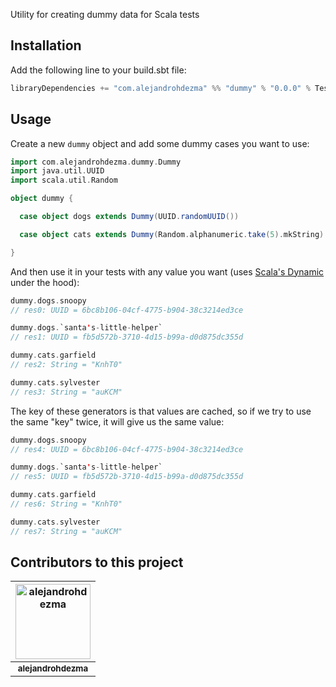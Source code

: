 Utility for creating dummy data for Scala tests

## Installation

Add the following line to your build.sbt file:

```sbt
libraryDependencies += "com.alejandrohdezma" %% "dummy" % "0.0.0" % Test
```

## Usage

Create a new `dummy` object and add some dummy cases you want to use:

```scala
import com.alejandrohdezma.dummy.Dummy
import java.util.UUID
import scala.util.Random

object dummy {

  case object dogs extends Dummy(UUID.randomUUID())

  case object cats extends Dummy(Random.alphanumeric.take(5).mkString)

}
```

And then use it in your tests with any value you want (uses
[Scala's Dynamic](https://www.scala-lang.org/api/2.13.3/scala/Dynamic.html)
under the hood):

```scala
dummy.dogs.snoopy
// res0: UUID = 6bc8b106-04cf-4775-b904-38c3214ed3ce

dummy.dogs.`santa's-little-helper`
// res1: UUID = fb5d572b-3710-4d15-b99a-d0d875dc355d

dummy.cats.garfield
// res2: String = "KnhT0"

dummy.cats.sylvester
// res3: String = "auKCM"
```

The key of these generators is that values are cached, so if we try to use the
same "key" twice, it will give us the same value:

```scala
dummy.dogs.snoopy
// res4: UUID = 6bc8b106-04cf-4775-b904-38c3214ed3ce

dummy.dogs.`santa's-little-helper`
// res5: UUID = fb5d572b-3710-4d15-b99a-d0d875dc355d

dummy.cats.garfield
// res6: String = "KnhT0"

dummy.cats.sylvester
// res7: String = "auKCM"
```

## Contributors to this project 

| <a href="https://github.com/alejandrohdezma"><img alt="alejandrohdezma" src="https://avatars.githubusercontent.com/u/9027541?v=4&s=120" width="120px" /></a> |
| :--: |
| <a href="https://github.com/alejandrohdezma"><sub><b>alejandrohdezma</b></sub></a> |
